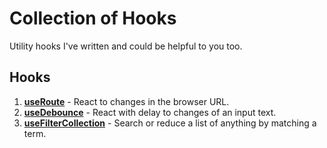 # Collection of Hooks

Utility hooks I've written and could be helpful to you too.

## Hooks

1. [**useRoute**](./lib/useRoute/README.md) - React to changes in the browser URL.
1. [**useDebounce**](./lib/useDebounce/README.md) - React with delay to changes of an input text.
1. [**useFilterCollection**](./lib/useFilterCollection/README.md) - Search or reduce a list of anything by matching a term.
